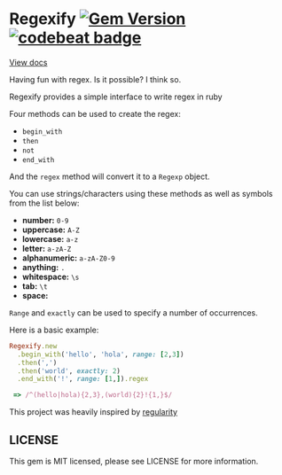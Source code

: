# Regexify [![Gem Version](https://badge.fury.io/rb/regexify.svg)](https://badge.fury.io/rb/regexify) [![codebeat badge](https://codebeat.co/badges/91f5a907-8005-41f5-9e34-72370767ea36)](https://codebeat.co/projects/github-com-jusleg-regexify-master)

[View docs](http://www.rubydoc.info/gems/regexify/0.0.1/Regexify)

Having fun with regex. Is it possible? I think so.

Regexify provides a simple interface to write regex in ruby

Four methods can be used to create the regex:

* `begin_with`
* `then`
* `not`
* `end_with`

And the `regex` method will convert it to a `Regexp` object.

You can use strings/characters using these methods as well as symbols from the list below:

* **number:** `0-9`
* **uppercase:** `A-Z`
* **lowercase:** `a-z`
* **letter:** `a-zA-Z`
* **alphanumeric:** `a-zA-Z0-9`
* **anything:** `.`
* **whitespace:** `\s`
* **tab:** `\t`
* **space:** ` `

`Range` and `exactly` can be used to specify a number of occurrences.

Here is a basic example:

```ruby
Regexify.new
  .begin_with('hello', 'hola', range: [2,3])
  .then(',')
  .then('world', exactly: 2)
  .end_with('!', range: [1,]).regex

 => /^(hello|hola){2,3},(world){2}!{1,}$/  
```

This project was heavily inspired by [regularity](https://github.com/andrewberls/regularity)

## LICENSE

This gem is MIT licensed, please see LICENSE for more information.

